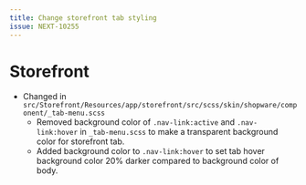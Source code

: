 ```yaml
---
title: Change storefront tab styling
issue: NEXT-10255
---
```

# Storefront
* Changed in `src/Storefront/Resources/app/storefront/src/scss/skin/shopware/component/_tab-menu.scss`
    * Removed background color of `.nav-link:active` and `.nav-link:hover` in `_tab-menu.scss` to make a transparent background color for storefront tab.
    * Added background color to `.nav-link:hover` to set tab hover background color 20% darker compared to background color of body.
